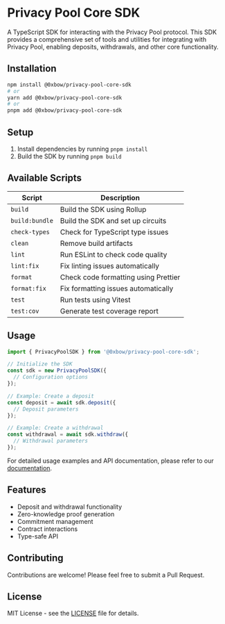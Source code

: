 # Privacy Pool Core SDK

A TypeScript SDK for interacting with the Privacy Pool protocol. This SDK provides a comprehensive set of tools and utilities for integrating with Privacy Pool, enabling deposits, withdrawals, and other core functionality.

## Installation


```bash
npm install @0xbow/privacy-pool-core-sdk
# or
yarn add @0xbow/privacy-pool-core-sdk
# or
pnpm add @0xbow/privacy-pool-core-sdk
```

## Setup

1. Install dependencies by running `pnpm install`
2. Build the SDK by running `pnpm build`

## Available Scripts

| Script        | Description                                             |
| ------------- | ------------------------------------------------------- |
| `build`       | Build the SDK using Rollup                              |
| `build:bundle`| Build the SDK and set up circuits                       |
| `check-types` | Check for TypeScript type issues                        |
| `clean`       | Remove build artifacts                                  |
| `lint`        | Run ESLint to check code quality                        |
| `lint:fix`    | Fix linting issues automatically                        |
| `format`      | Check code formatting using Prettier                    |
| `format:fix`  | Fix formatting issues automatically                     |
| `test`        | Run tests using Vitest                                  |
| `test:cov`    | Generate test coverage report                           |

## Usage

```typescript
import { PrivacyPoolSDK } from '@0xbow/privacy-pool-core-sdk';

// Initialize the SDK
const sdk = new PrivacyPoolSDK({
  // Configuration options
});

// Example: Create a deposit
const deposit = await sdk.deposit({
  // Deposit parameters
});

// Example: Create a withdrawal
const withdrawal = await sdk.withdraw({
  // Withdrawal parameters
});
```

For detailed usage examples and API documentation, please refer to our [documentation](https://github.com/defi-wonderland/privacy-pool-core/tree/main/docs).

## Features

- Deposit and withdrawal functionality
- Zero-knowledge proof generation
- Commitment management
- Contract interactions
- Type-safe API

## Contributing

Contributions are welcome! Please feel free to submit a Pull Request.

## License

MIT License - see the [LICENSE](LICENSE) file for details.
